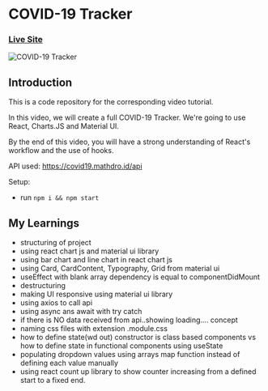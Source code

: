 # COVID-19 Tracker

### [Live Site](https://covid19statswebsite.netlify.com/)

![COVID-19 Tracker](https://i.ibb.co/X87BqVY/Screenshot-2020-04-13-at-10-14-58.png)

## Introduction
This is a code repository for the corresponding video tutorial. 

In this video, we will create a full COVID-19 Tracker. We're going to use React, Charts.JS and Material UI.

By the end of this video, you will have a strong understanding of React's workflow and the use of hooks.

API used: https://covid19.mathdro.id/api

Setup:
- run ```npm i && npm start```

## My Learnings
- structuring of project
- using react chart js and material ui library
- using bar chart and line chart in react chart js 
- using Card, CardContent, Typography, Grid from material ui 
- useEffect with blank array dependency is equal to componentDidMount
- destructuring
- making UI responsive using material ui library
- using axios to call api
- using async ans await with try catch
- if there is NO data received from api..showing loading.... concept
- naming css files with extension .module.css
- how to define state(wd out) constructor is class based components vs
  how to define state in functional components using useState
- populating dropdown values using arrays map function instead of defining
  each value manually
- using react count up library to show counter increasing from 
  a defined start to a fixed end.   



